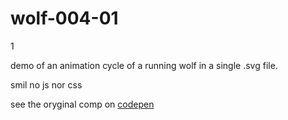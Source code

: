 # wolf-004-01

1[](https://s3-us-west-2.amazonaws.com/s.cdpn.io/73058/wolf-trpl.svg)

demo of an animation cycle of a running wolf in a single .svg file. 

smil no js nor css

see the oryginal comp on [codepen](http://codepen.io/rafszul/full/bNERPL/)


